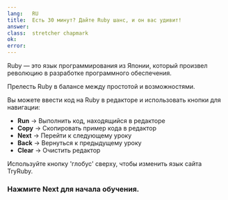 ```yaml
---
lang:   RU
title:  Есть 30 минут? Дайте Ruby шанс, и он вас удивит!
answer: 
class:  stretcher chapmark
ok:     
error:  
---
```


Ruby &mdash; это язык программирования из Японии, который произвел революцию в
разработке программного обеспечения.

Прелесть Ruby в балансе между простотой и возможностями.

Вы можете ввести код на Ruby в редакторе и использовать кнопки для навигации:

- __Run__ &rarr; Выполнить код, находящийся в редакторе
- __Copy__ &rarr; Скопировать пример кода в редактор
- __Next__ &rarr; Перейти к следующему уроку
- __Back__ &rarr; Вернуться к предыдущему уроку
- __Clear__ &rarr; Очистить редактор

Используйте кнопку 'глобус' <span aria-hidden="true" class="glyphicon glyphicon-globe"></span>
сверху, чтобы изменить язык сайта TryRuby.

### Нажмите __Next__ для начала обучения.
